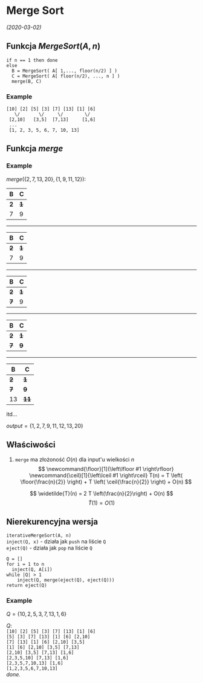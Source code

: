 # Merge Sort
*(2020-03-02)*

## Funkcja $MergeSort(A, n)$

```
if n == 1 then done
else
  B = MergeSort( A[ 1,..., floor(n/2) ] )
  C = MergeSort( A[ floor(n/2), ..., n ] )
  merge(B, C)

```

### Example

```
[10] [2] [5] [3] [7] [13] [1] [6]
   \/       \/     \/        \/
 [2,10]   [3,5]  [7,13]     [1,6]
 ...
 [1, 2, 3, 5, 6, 7, 10, 13]
```

## Funkcja $merge$

### Example
$merge( \{2,7,13,20\}, \{1,9,11,12\} )$:

| B     | C         |
| ----- | --------- |
| **2** | ~~**1**~~ |
| 7     | 9         |

---
| B         | C         |
| --------- | --------- |
| ~~**2**~~ | ~~**1**~~ |
| 7         | 9         |

---
| B         | C         |
| --------- | --------- |
| ~~**2**~~ | ~~**1**~~ |
| ~~**7**~~ | 9         |

---
| B         | C         |
| --------- | --------- |
| ~~**2**~~ | ~~**1**~~ |
| ~~**7**~~ | ~~**9**~~ |

---
| B         | C          |
| --------- | ---------- |
| ~~**2**~~ | ~~**1**~~  |
| ~~**7**~~ | ~~**9**~~  |
| 13        | ~~**11**~~ |
itd...

$output = \{ 1, 2, 7, 9, 11, 12, 13, 20 \}$

## Właściwości

1. `merge` ma złożoność $O(n)$ dla input'u wielkości $n$
$$
\newcommand{\floor}[1]{\left\lfloor #1 \right\rfloor}
\newcommand{\ceil}[1]{\left\lceil #1 \right\rceil}
T(n) = T \left( \floor{\frac{n}{2}} \right) + T \left( \ceil{\frac{n}{2}} \right) + O(n)
$$

$$
\widetilde{T}(n) = 2 T \left(\frac{n}{2}\right) + O(n)
$$
$$
\widetilde{T}(1) = O(1)
$$

## Nierekurencyjna wersja

`iterativeMergeSort(A, n)`\
`inject(Q, x)` - działa jak `push` na liście `Q`\
`eject(Q)` - działa jak `pop` na liście `Q`


```
Q = []
for i = 1 to n
  inject(Q, A[i])
while |Q| > 1
    inject(Q, merge(eject(Q), eject(Q)))
return eject(Q)
```

### Example

$Q = \{10, 2, 5, 3, 7, 13, 1, 6\}$

$Q$:\
`[10] [2] [5] [3] [7] [13] [1] [6]`\
`[5] [3] [7] [13] [1] [6] [2,10]`\
`[7] [13] [1] [6] [2,10] [3,5]`\
`[1] [6] [2,10] [3,5] [7,13]`\
`[2,10] [3,5] [7,13] [1,6]`\
`[2,3,5,10] [7,13] [1,6]`\
`[2,3,5,7,10,13] [1,6]`\
`[1,2,3,5,6,7,10,13]`\
*done.*


